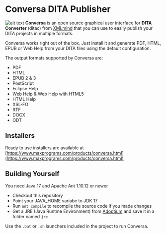 # Conversa DITA Publisher

![alt text](https://www.maxprograms.com/images/conversa.png "Conversa DITA Publisher")
**Conversa** is an open source graphical user interface for  **DITA Converter** (ditac) from [XMLmind](http://www.xmlmind.com/ditac/) that you can use to easily publish your DITA projects in multiple formats.

Conversa works right out of the box. Just install it and generate PDF, HTML, EPUB or Web Help from your DITA files using the default configuration.

The output formats supported by Conversa are:

- PDF
- HTML
- EPUB 2 & 3
- PostScript
- Eclipse Help
- Web Help & Web Help with HTML5
- HTML Help
- XSL-FO
- RTF
- DOCX
- ODT

## Installers

Ready to use installers are available at [https://www.maxprograms.com/products/conversa.html](https://www.maxprograms.com/products/conversa.html)

## Building Yourself

You need Java 17 and Apache Ant 1.10.12 or newer

- Checkout this repository
- Point your JAVA_HOME variabe to JDK 17
- Run `ant compile` to recompile the source code if you made changes
- Get a JRE (Java Runtme Environment) from [Adoptium](https://adoptium.net/) and save it in a folder named `jre`

Use the `.bat` or `.sh` launchers included in the project to run Conversa.
